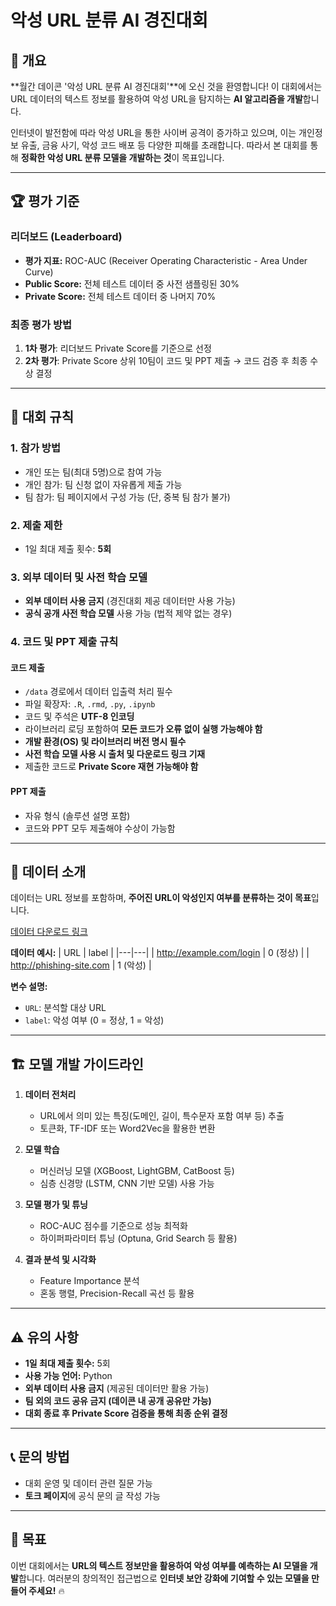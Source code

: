 # 악성 URL 분류 AI 경진대회

## 📌 개요
**월간 데이콘 '악성 URL 분류 AI 경진대회'**에 오신 것을 환영합니다! 이 대회에서는 URL 데이터의 텍스트 정보를 활용하여 악성 URL을 탐지하는 **AI 알고리즘을 개발**합니다.

인터넷이 발전함에 따라 악성 URL을 통한 사이버 공격이 증가하고 있으며, 이는 개인정보 유출, 금융 사기, 악성 코드 배포 등 다양한 피해를 초래합니다. 따라서 본 대회를 통해 **정확한 악성 URL 분류 모델을 개발하는 것**이 목표입니다.

---

## 🏆 평가 기준
### **리더보드 (Leaderboard)**
- **평가 지표:** ROC-AUC (Receiver Operating Characteristic - Area Under Curve)
- **Public Score:** 전체 테스트 데이터 중 사전 샘플링된 30%
- **Private Score:** 전체 테스트 데이터 중 나머지 70%

### **최종 평가 방법**
1. **1차 평가**: 리더보드 Private Score를 기준으로 선정
2. **2차 평가**: Private Score 상위 10팀이 코드 및 PPT 제출 → 코드 검증 후 최종 수상 결정

---

## 📝 대회 규칙
### **1. 참가 방법**
- 개인 또는 팀(최대 5명)으로 참여 가능
- 개인 참가: 팀 신청 없이 자유롭게 제출 가능
- 팀 참가: 팀 페이지에서 구성 가능 (단, 중복 팀 참가 불가)

### **2. 제출 제한**
- 1일 최대 제출 횟수: **5회**

### **3. 외부 데이터 및 사전 학습 모델**
- **외부 데이터 사용 금지** (경진대회 제공 데이터만 사용 가능)
- **공식 공개 사전 학습 모델** 사용 가능 (법적 제약 없는 경우)

### **4. 코드 및 PPT 제출 규칙**
#### **코드 제출**
- `/data` 경로에서 데이터 입출력 처리 필수
- 파일 확장자: `.R`, `.rmd`, `.py`, `.ipynb`
- 코드 및 주석은 **UTF-8 인코딩**
- 라이브러리 로딩 포함하여 **모든 코드가 오류 없이 실행 가능해야 함**
- **개발 환경(OS) 및 라이브러리 버전 명시 필수**
- **사전 학습 모델 사용 시 출처 및 다운로드 링크 기재**
- 제출한 코드로 **Private Score 재현 가능해야 함**

#### **PPT 제출**
- 자유 형식 (솔루션 설명 포함)
- 코드와 PPT 모두 제출해야 수상이 가능함

---

## 📂 데이터 소개
데이터는 URL 정보를 포함하며, **주어진 URL이 악성인지 여부를 분류하는 것이 목표**입니다.

[데이터 다운로드 링크](https://dacon.io/competitions/official/236451/data)

**데이터 예시:**
| URL | label |
|---|---|
| http://example.com/login | 0 (정상) |
| http://phishing-site.com | 1 (악성) |

**변수 설명:**
- `URL`: 분석할 대상 URL
- `label`: 악성 여부 (0 = 정상, 1 = 악성)

---

## 🏗 모델 개발 가이드라인
1. **데이터 전처리**
   - URL에서 의미 있는 특징(도메인, 길이, 특수문자 포함 여부 등) 추출
   - 토큰화, TF-IDF 또는 Word2Vec을 활용한 변환

2. **모델 학습**
   - 머신러닝 모델 (XGBoost, LightGBM, CatBoost 등)
   - 심층 신경망 (LSTM, CNN 기반 모델) 사용 가능

3. **모델 평가 및 튜닝**
   - ROC-AUC 점수를 기준으로 성능 최적화
   - 하이퍼파라미터 튜닝 (Optuna, Grid Search 등 활용)

4. **결과 분석 및 시각화**
   - Feature Importance 분석
   - 혼동 행렬, Precision-Recall 곡선 등 활용

---

## ⚠️ 유의 사항
- **1일 최대 제출 횟수:** 5회
- **사용 가능 언어:** Python
- **외부 데이터 사용 금지** (제공된 데이터만 활용 가능)
- **팀 외의 코드 공유 금지 (데이콘 내 공개 공유만 가능)**
- **대회 종료 후 Private Score 검증을 통해 최종 순위 결정**

---

## 📞 문의 방법
- 대회 운영 및 데이터 관련 질문 가능
- **토크 페이지**에 공식 문의 글 작성 가능

---

## 🚀 목표
이번 대회에서는 **URL의 텍스트 정보만을 활용하여 악성 여부를 예측하는 AI 모델을 개발**합니다.
여러분의 창의적인 접근법으로 **인터넷 보안 강화에 기여할 수 있는 모델을 만들어 주세요!** 🔥
